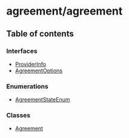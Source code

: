 # agreement/agreement

## Table of contents

### Interfaces

* [ProviderInfo](../../../new\_yajsapi/interfaces/agreement\_agreement.ProviderInfo.md)
* [AgreementOptions](../../../new\_yajsapi/interfaces/agreement\_agreement.AgreementOptions.md)

### Enumerations

* [AgreementStateEnum](../../../new\_yajsapi/enums/agreement\_agreement.AgreementStateEnum.md)

### Classes

* [Agreement](../../../new\_yajsapi/classes/agreement\_agreement.Agreement.md)
